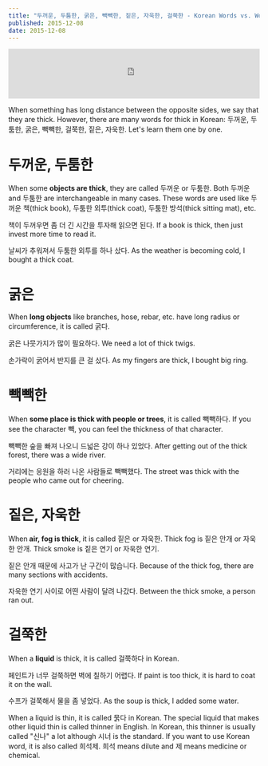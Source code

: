 ```yaml
---
title: "두꺼운, 두툼한, 굵은, 빽빽한, 짙은, 자욱한, 걸쭉한 - Korean Words vs. Words S2 #6"
published: 2015-12-08
date: 2015-12-08
---
```

<iframe id="audio_iframe" src="https://www.podbean.com/media/player/s9y2r-5ac8f0?skin=8" width="100%" height="100" frameborder="0" scrolling="no"></iframe>

When something has long distance between the opposite sides, we say that they are thick. However, there are many words for thick in Korean: 두꺼운, 두툼한, 굵은, 빽빽한, 걸쭉한, 짙은, 자욱한. Let's learn them one by one.

#  두꺼운, 두툼한

When some <strong>objects are thick</strong>, they are called 두꺼운 or 두툼한. Both 두꺼운 and 두툼한 are interchangeable in many cases. These words are used like 두꺼운 책(thick book), 두툼한 외투(thick coat), 두툼한 방석(thick sitting mat), etc.

책이 두꺼우면 좀 더 긴 시간을 투자해 읽으면 된다.
If a book is thick, then just invest more time to read it.

날씨가 추워져서 두툼한 외투를 하나 샀다.
As the weather is becoming cold, I bought a thick coat.

#  굵은

When <strong>long objects</strong> like branches, hose, rebar, etc. have long radius or circumference, it is called 굵다.

굵은 나뭇가지가 많이 필요하다.
We need a lot of thick twigs.

손가락이 굵어서 반지를 큰 걸 샀다.
As my fingers are thick, I bought big ring.

#  빽빽한

When <strong>some place is thick with people or trees</strong>, it is called 빽빽하다. If you see the character 빽, you can feel the thickness of that character.

빽빽한 숲을 빠져 나오니 드넓은 강이 하나 있었다.
After getting out of the thick forest, there was a wide river.

거리에는 응원을 하러 나온 사람들로 빽빽했다.
The street was thick with the people who came out for cheering.

#  짙은, 자욱한

When<strong> air, fog is thick</strong>, it is called 짙은 or 자욱한. Thick fog is 짙은 안개 or 자욱한 안개. Thick smoke is 짙은 연기 or 자욱한 연기.

짙은 안개 때문에 사고가 난 구간이 많습니다.
Because of the thick fog, there are many sections with accidents.

자욱한 연기 사이로 어떤 사람이 달려 나갔다.
Between the thick smoke, a person ran out.

#  걸쭉한

When a <strong>liquid</strong> is thick, it is called 걸쭉하다 in Korean.

페인트가 너무 걸쭉하면 벽에 칠하기 어렵다.
If paint is too thick, it is hard to coat it on the wall.

수프가 걸쭉해서 물을 좀 넣었다.
As the soup is thick, I added some water.

When a liquid is thin, it is called 묽다 in Korean. The special liquid that makes other liquid thin is called thinner in English. In Korean, this thinner is usually called "신나" a lot although 시너 is the standard. If you want to use Korean word, it is also called 희석제. 희석 means dilute and 제 means medicine or chemical.